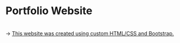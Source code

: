 # Portfolio Website
 
<br> -> <a href="https://sarah-h1125.github.io/Portfolio-Website/#">This website was created using custom HTML/CSS and Bootstrap. </a> 
